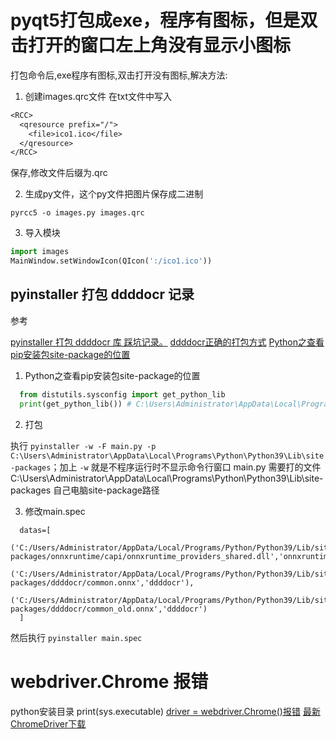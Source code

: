 # pyqt5打包成exe，程序有图标，但是双击打开的窗口左上角没有显示小图标

打包命令后,exe程序有图标,双击打开没有图标,解决方法:

1. 创建images.qrc文件
在txt文件中写入

```txt
<RCC>
  <qresource prefix="/">
    <file>ico1.ico</file>
  </qresource>
</RCC>
```

保存,修改文件后缀为.qrc

2. 生成py文件，这个py文件把图片保存成二进制

`pyrcc5 -o images.py images.qrc`

3. 导入模块

```py
import images
MainWindow.setWindowIcon(QIcon(':/ico1.ico'))
```

## pyinstaller 打包 ddddocr 记录

参考

[pyinstaller 打包 ddddocr 库 踩坑记录。](https://zhuanlan.zhihu.com/p/456894600)
[ddddocr正确的打包方式](https://code84.com/795049.html)
[Python之查看pip安装包site-package的位置](https://blog.csdn.net/qq_24256877/article/details/108327246)

1. Python之查看pip安装包site-package的位置

```py
  from distutils.sysconfig import get_python_lib
  print(get_python_lib()) # C:\Users\Administrator\AppData\Local\Programs\Python\Python39\Lib\site-packages
```

2. 打包

执行 `pyinstaller -w -F main.py -p C:\Users\Administrator\AppData\Local\Programs\Python\Python39\Lib\site-packages`；加上 `-w` 就是不程序运行时不显示命令行窗口
main.py 需要打的文件
C:\Users\Administrator\AppData\Local\Programs\Python\Python39\Lib\site-packages 自己电脑site-package路径

3. 修改main.spec

```spec
  datas=[
    ('C:/Users/Administrator/AppData/Local/Programs/Python/Python39/Lib/site-packages/onnxruntime/capi/onnxruntime_providers_shared.dll','onnxruntime\\capi'),
    ('C:/Users/Administrator/AppData/Local/Programs/Python/Python39/Lib/site-packages/ddddocr/common.onnx','ddddocr'),
    ('C:/Users/Administrator/AppData/Local/Programs/Python/Python39/Lib/site-packages/ddddocr/common_old.onnx','ddddocr')
  ]
```

然后执行 `pyinstaller main.spec`


# webdriver.Chrome 报错
python安装目录 print(sys.executable)
[driver = webdriver.Chrome()报错](https://blog.csdn.net/weixin_42403127/article/details/85255891)
[最新ChromeDriver下载](https://googlechromelabs.github.io/chrome-for-testing/)
